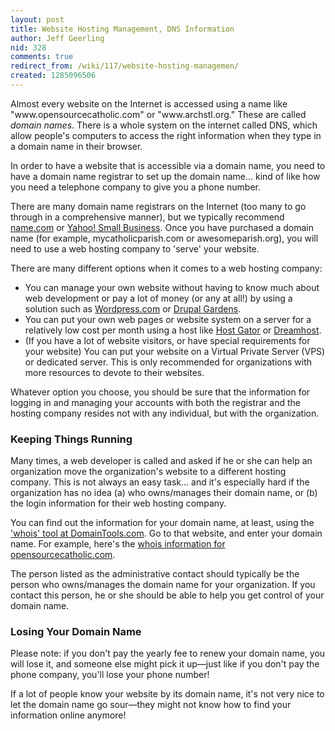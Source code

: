 ```yaml
---
layout: post
title: Website Hosting Management, DNS Information
author: Jeff Geerling
nid: 328
comments: true
redirect_from: /wiki/117/website-hosting-managemen/
created: 1285096506
---
```

<p>Almost every website on the Internet is accessed using a name like &quot;www.opensourcecatholic.com&quot; or &quot;www.archstl.org.&quot; These are called <em>domain names</em>. There is a whole system on the internet called DNS, which allow people&#39;s computers to access the right information when they type in a domain name in their browser.</p>
<p>In order to have a website that is accessible via a domain name, you need to have a domain name registrar to set up the domain name... kind of like how you need a telephone company to give you a phone number.</p>
<p>There are many domain name registrars on the Internet (too many to go through in a comprehensive manner), but we typically recommend <a href="http://www.name.com/">name.com</a> or <a href="http://smallbusiness.yahoo.com/domains">Yahoo! Small Business</a>. Once you have purchased a domain name (for example, mycatholicparish.com or awesomeparish.org), you will need to use a web hosting company to &#39;serve&#39; your website.</p>
<p>There are many different options when it comes to a web hosting company:</p>
<ul>
<li>You can manage your own website without having to know much about web development or pay a lot of money (or any at all!) by using a solution such as <a href="http://wordpress.com/">Wordpress.com</a> or <a href="http://www.drupalgardens.com/">Drupal Gardens</a>.</li>
<li>You can put your own web pages or website system on a server for a relatively low cost per month using a host like <a href="http://www.hostgator.com/">Host Gator</a> or <a href="http://www.dreamhost.com/">Dreamhost</a>.</li>
<li>(If you have a lot of website visitors, or have special requirements for your website) You can put your website on a Virtual Private Server (VPS) or dedicated server. This is only recommended for organizations with more resources to devote to their websites.</li>
</ul>
<p>Whatever option you choose, you should be sure that the information for logging in and managing your accounts with both the registrar and the hosting company resides not with any individual, but with the organization.</p>
<h3>Keeping Things Running</h3>
<p>Many times, a web developer is called and asked if he or she can help an organization move the organization&#39;s website to a different hosting company. This is not always an easy task... and it&#39;s especially hard if the organization has no idea (a) who owns/manages their domain name, or (b) the login information for their web hosting company.</p>
<p>You can find out the information for your domain name, at least, using the <a href="http://whois.domaintools.com/">&#39;whois&#39; tool at DomainTools.com</a>. Go to that website, and enter your domain name. For example, here&#39;s the <a href="http://whois.domaintools.com/opensourcecatholic.com">whois information for opensourcecatholic.com</a>.</p>
<p>The person listed as the administrative contact should typically be the person who owns/manages the domain name for your organization. If you contact this person, he or she should be able to help you get control of your domain name.</p>
<h3>Losing Your Domain Name</h3>
<p>Please note: if you don&#39;t pay the yearly fee to renew your domain name, you will lose it, and someone else might pick it up&mdash;just like if you don&#39;t pay the phone company, you&#39;ll lose your phone number!</p>
<p>If a lot of people know your website by its domain name, it&#39;s not very nice to let the domain name go sour&mdash;they might not know how to find your information online anymore!</p>
